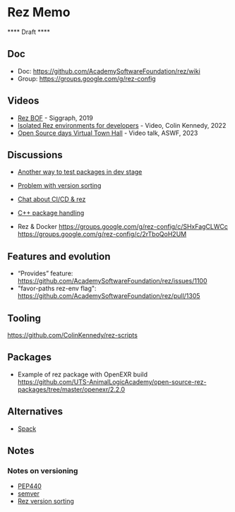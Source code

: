 # Rez Memo

**** Draft ****
## Doc

- Doc: https://github.com/AcademySoftwareFoundation/rez/wiki 
- Group: https://groups.google.com/g/rez-config 

## Videos

- [Rez BOF](https://www.youtube.com/watch?v=y5VSPeeqJbM) - Siggraph, 2019
- [Isolated Rez environments for developers](https://www.youtube.com/watch?v=rPe6JpzE_Nc) - Video, Colin Kennedy, 2022
- [Open Source days Virtual Town Hall](https://www.youtube.com/watch?v=lUWwPCkBre4) - Video talk, ASWF, 2023

## Discussions
- [Another way to test packages in dev stage](https://github.com/AcademySoftwareFoundation/rez/issues/1263)
- [Problem with version sorting](https://github.com/AcademySoftwareFoundation/rez/issues/653)
- [Chat about CI/CD & rez](https://groups.google.com/g/rez-config/c/1up7umZXpI4/m/CcmxeC-VBgAJ)
- [C++ package handling](https://lists.aswf.io/g/tac/message/351)

- Rez & Docker
https://groups.google.com/g/rez-config/c/SHxFagCLWCc 
https://groups.google.com/g/rez-config/c/2rTboQoH2UM

## Features and evolution

- “Provides” feature: https://github.com/AcademySoftwareFoundation/rez/issues/1100
- "favor-paths rez-env flag": https://github.com/AcademySoftwareFoundation/rez/pull/1305

## Tooling

https://github.com/ColinKennedy/rez-scripts

## Packages

- Example of rez package with OpenEXR build  
  https://github.com/UTS-AnimalLogicAcademy/open-source-rez-packages/tree/master/openexr/2.2.0

## Alternatives

- [Spack](https://dev.to/chadrik/using-spack-to-build-the-vfx-refence-platform-5788)

## Notes

### Notes on versioning

- [PEP440](https://www.python.org/dev/peps/pep-0440)
- [semver](https://semver.org)
- [Rez version sorting](https://github.com/AcademySoftwareFoundation/rez/wiki/Basic-Concepts#versions)

